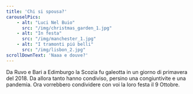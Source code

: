 ```yaml
---
title: 'Chi si spousa?'
carouselPics:
    - alt: "Luci Nel Buio"
      src: "/img/christmas_garden_1.jpg"
    - alt: "In festa"
      src: "/img/manchester_1.jpg"
    - alt: "I tramonti piú belli"
      src: "/img/lisbon_2.jpg"
scrollDownText: 'Naaa e douve?'
---
```

Da Ruvo e Bari a Edimburgo la Scozia fu galeotta in un giorno di primavera del 2018.
Da allora tanto hanno condiviso, persino una congiuntivite e una pandemia.
Ora vorrebbero condividere con voi la loro festa il 9 Ottobre.